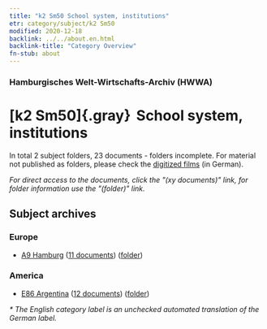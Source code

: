 ```yaml
---
title: "k2 Sm50 School system, institutions"
etr: category/subject/k2 Sm50
modified: 2020-12-18
backlink: ../../about.en.html
backlink-title: "Category Overview"
fn-stub: about
---
```


### Hamburgisches Welt-Wirtschafts-Archiv (HWWA)
# [k2 Sm50]{.gray}&#8201; School system, institutions&#160; 





In total 2 subject folders, 23 documents - folders incomplete.
For material not published as folders, please check the [digitized films](/film/h1_sh) (in German).

_For direct access to the documents, click the "(xy documents)" link, for folder information use the "(folder)" link._

## Subject archives



### Europe

- [A9 Hamburg](../../../geo/about.en.html#A9) (<a href="https://dfg-viewer.de/show/?tx_dlf[id]=https://pm20.zbw.eu/mets/sh/1409xx/140905/1819xx/181982/public.mets.en.xml" target="_blank">11 documents</a>) ([folder](http://purl.org/pressemappe20/folder/sh/140905,181982))

### America

- [E86 Argentina](../../../geo/about.en.html#E86) (<a href="https://dfg-viewer.de/show/?tx_dlf[id]=https://pm20.zbw.eu/mets/sh/1416xx/141692/1819xx/181982/public.mets.en.xml" target="_blank">12 documents</a>) ([folder](http://purl.org/pressemappe20/folder/sh/141692,181982))


_* The English category label is an unchecked automated translation of the German label._

